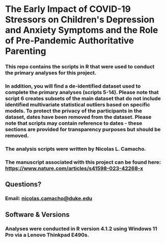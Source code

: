 # The Early Impact of COVID-19 Stressors on Children's Depression and Anxiety Symptoms and the Role of Pre-Pandemic Authoritative Parenting

### This repo contains the scripts in R that were used to conduct the primary analyses for this project. 

### In addition, you will find a de-identified dataset used to complete the primary analyses (scripts 5-14). Please note that script 6 creates subsets of the main dataset that do not include identified multivariate statistical outliers based on specific models. To protect the privacy of the participants in the dataset, dates have been removed from the dataset. Please note that scripts may contain reference to dates - these sections are provided for transparency purposes but should be removed.

### The analysis scripts were written by Nicolas L. Camacho.

### The manuscript associated with this project can be found here: https://www.nature.com/articles/s41598-023-42268-x

## Questions?

### Email: nicolas.camacho@duke.edu

## Software & Versions

### Analyses were conducted in R version 4.1.2 using Windows 11 Pro via a Lenovo Thinkpad E490s.
